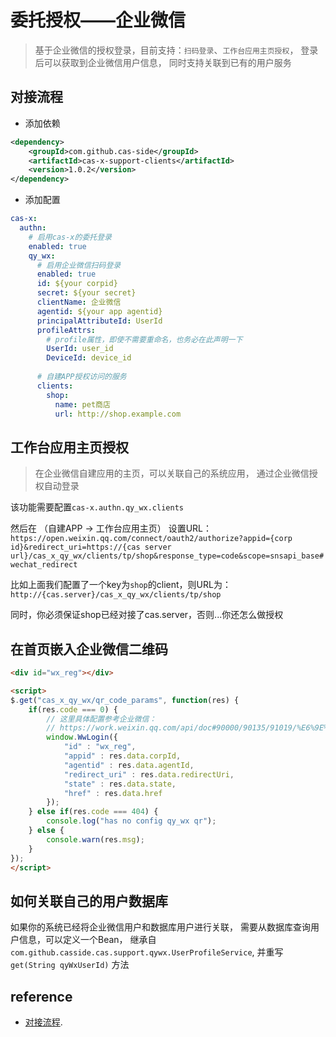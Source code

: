 # 委托授权——企业微信

> 基于企业微信的授权登录，目前支持：`扫码登录`、`工作台应用主页授权`，
登录后可以获取到企业微信用户信息，
同时支持关联到已有的用户服务

## 对接流程

- 添加依赖

```xml
<dependency>
    <groupId>com.github.cas-side</groupId>
    <artifactId>cas-x-support-clients</artifactId>
    <version>1.0.2</version>
</dependency>
```

- 添加配置

```yaml
cas-x:
  authn:
    # 启用cas-x的委托登录
    enabled: true
    qy_wx:
      # 启用企业微信扫码登录
      enabled: true
      id: ${your corpid}
      secret: ${your secret}
      clientName: 企业微信
      agentid: ${your app agentid}
      principalAttributeId: UserId
      profileAttrs:
        # profile属性，即使不需要重命名，也务必在此声明一下
        UserId: user_id
        DeviceId: device_id
        
      # 自建APP授权访问的服务
      clients:
        shop:
          name: pet商店
          url: http://shop.example.com
```

## 工作台应用主页授权

> 在企业微信自建应用的主页，可以关联自己的系统应用，
通过企业微信授权自动登录

该功能需要配置`cas-x.authn.qy_wx.clients`

然后在 （自建APP -> 工作台应用主页） 设置URL：
`https://open.weixin.qq.com/connect/oauth2/authorize?appid={corp id}&redirect_uri=https://{cas server url}/cas_x_qy_wx/clients/tp/shop&response_type=code&scope=snsapi_base#wechat_redirect`

比如上面我们配置了一个key为`shop`的client，则URL为：
`http://{cas.server}/cas_x_qy_wx/clients/tp/shop`

同时，你必须保证shop已经对接了cas.server，否则...你还怎么做授权

## 在首页嵌入企业微信二维码

```html
<div id="wx_reg"></div>

<script>
$.get("cas_x_qy_wx/qr_code_params", function(res) {
    if(res.code === 0) {
        // 这里具体配置参考企业微信：
        // https://work.weixin.qq.com/api/doc#90000/90135/91019/%E6%9E%84%E9%80%A0%E5%86%85%E5%B5%8C%E7%99%BB%E5%BD%95%E4%BA%8C%E7%BB%B4%E7%A0%81
        window.WwLogin({
            "id" : "wx_reg",
            "appid" : res.data.corpId,
            "agentid" : res.data.agentId,
            "redirect_uri" : res.data.redirectUri,
            "state" : res.data.state,
            "href" : res.data.href
        });
    } else if(res.code === 404) {
        console.log("has no config qy_wx qr");
    } else {
        console.warn(res.msg);
    }
});
</script>
```

## 如何关联自己的用户数据库

如果你的系统已经将企业微信用户和数据库用户进行关联，
需要从数据库查询用户信息，可以定义一个Bean，
继承自 `com.github.casside.cas.support.qywx.UserProfileService`,
并重写 `get(String qyWxUserId)` 方法

## reference

- [对接流程](https://mp.weixin.qq.com/s/1veDc6tokDSS7TtTE4TokA).